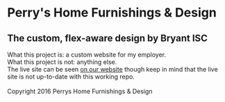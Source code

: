 # Perry's Home Furnishings &amp; Design
## The custom, flex-aware design by Bryant ISC
What this project is: a custom website for my employer.<br>
What this project is not: anything else.<br>
The live site can be seen <a href="http://perrysfurniture.com">on our website</a> though keep in mind that the live site is not up-to-date with this working repo.<br><br>
Copyright 2016 Perrys Home Furnishings & Design
